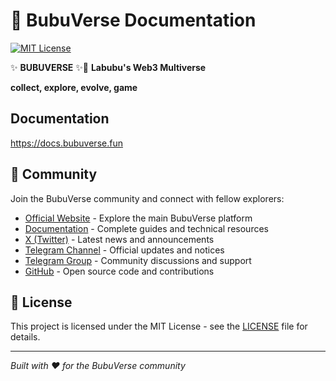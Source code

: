 # 🧸 BubuVerse Documentation

[![MIT License](https://img.shields.io/badge/License-MIT-green.svg)](LICENSE)

✨ **BUBUVERSE** ✨🧸 **Labubu's Web3 Multiverse**

**collect, explore, evolve, game**

## Documentation

https://docs.bubuverse.fun

## 🤝 Community

Join the BubuVerse community and connect with fellow explorers:

- [Official Website](https://bubuverse.fun/) - Explore the main BubuVerse platform
- [Documentation](https://docs.bubuverse.fun/) - Complete guides and technical resources
- [X (Twitter)](https://x.com/bubu_verse) - Latest news and announcements
- [Telegram Channel](https://t.me/official_bubuverse_notice) - Official updates and notices
- [Telegram Group](https://t.me/official_bubuverse_space) - Community discussions and support
- [GitHub](https://github.com/bubuverse) - Open source code and contributions

## 📄 License

This project is licensed under the MIT License - see the [LICENSE](LICENSE) file for details.

---

*Built with ❤️ for the BubuVerse community*
